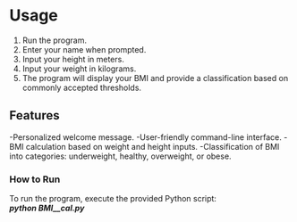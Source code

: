 # Usage

1. Run the program.
2. Enter your name when prompted.
3. Input your height in meters.
4. Input your weight in kilograms.
5. The program will display your BMI and provide a classification based on commonly accepted thresholds.

## Features

-Personalized welcome message.
-User-friendly command-line interface.
-BMI calculation based on weight and height inputs.
-Classification of BMI into categories: underweight, healthy, overweight, or obese.

### How to Run
To run the program, execute the provided Python script:<br>
***python BMI__cal.py***
